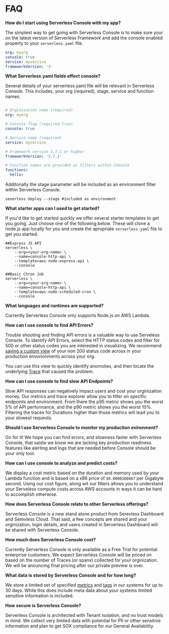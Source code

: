<!--
title: FAQ
menuText: FAQ
description: Frequently Asked Questions about Serverless Console
menuOrder: 8
-->

# FAQ
**How do I start using Serverless Console with my app?**

The simplest way to get going with Serverless Console is to 
make sure your on the latest version of Serverless Framework
and add the console enabled property to your `serverless.yaml`
file.

```yaml
org: myorg
console: true
service: myservice
frameworkVersion: '3'

```

**What Serverless.yaml fields effect console?**

Several details of your serverless.yaml file will be relevant
in Serverless Console. This includes, your org (required),
stage, service and function names.

```yaml

# Orginization name (required)
org: myorg

# Console flag (required true)
console: true

# Service name (required)
service: myservice

# Framework version 3.7.1 or higher
frameworkVersion: '3.7.1'

# Function names are provided as filters within COnsole	
functions:
  hello:

```

Additonally the stage parameter will be included as an
environment filter within Serverless Console.
```text
severless deploy --stage #included as environment
```

**What starter apps can I used to get started?**

If you'd like to get started quickly we offer several
starter templates to get you going. Just choose one of the following
below. These will clone a node.js app locally for you
and create the apropriate `serverless.yaml` file to 
get you started. 

```text
##Express JS API
serverless \
    --org=<your-org-name> \
    --name=console-http-api \
    --template=aws-node-express-api \
    --console
```

```text
##Basic Chron Job
serverless \
    --org=<your-org-name> \
    --name=console-http-api \
    --template=aws-node-scheduled-cron \
    --console
```

**What languages and runtimes are supported?**

Currently Serverless Console only supports Node.js on AWS Lambda.

**How can I use console to find API Errors?**

Trouble shooting and finding API errors is a valuable way
to use Serveless Console. To identify API Errors, select the
HTTP status codes and filter for 500 or other status codes
you are interested in visualizing. We recommend [saving
a custom view](using/metrics.md) of your non 200 status code across in your
production envorionments across your org. 

You can use this view to quickly identify anomolies,
and then locate the underlying [Trace](using/traces.md) that caused the problem.

**How can I use console to find slow API Endpoints?**

Slow API responses can negatively impact users and cost your orginization
money. Our metrics and trace explorer allow you to filter on
specific endpoints and environment. From there the p95 metric
shows you the worst 5% of API performance, and the p90 metric
shows you the worst 10%. Filtering the traces for Durations higher than
those metrics will lead you to your slowest requests. 


**Should I use Serverless Console to monitor my produciton evironment?**

Go for it! We hope you can find errors, and slowness faster with Serverless Console, 
that saidw we know we are lacking key production readiness features
like alerting and logs that are needed before Console should be your only tool. 


**How can I use console to analyze and predict costs?**

We display a cost metric based on the duration and memory used by your Lambda 
function and is based on a x86 price of `$0.0000166667` per Gigabyte second. Using
our cost figure, along wit our filters allows you to understand your Serveless
compute costs across AWS accounts in ways it can be hard to accomplish
otherwise. 

**How does Serverless Console relate to other Serverless offerings?**

Serverless Console is a new stand alone product from Serevless Dashboard
and Serevless Cloud. That said, a few concepts are shared and your orginization, 
login details, and users created in Serverless Dashboard will be shared with
Serverless Console.

**How much does Serverless Console cost?**

Currently Serverless Console is only available as a Free Trial for potential
enterprise customers. We expect Serverless Console will be priced on based
on the number of Traces (or spans) collected for your orginization. We will
be anouncing final pricing after our private preview is over. 

**What data is stored by Serverless Console and for how long?**

We store a limited set of specified [metrics](concepts/metrics.md) and [tags](/concepts/tags.md)
in our systems for up to 30 days. While this does include meta data
about your systems limited sensitive information is included.

**How secure is Serverless Console?**

Serverless Console is architected with Tenant isolation, and no trust 
models in mind. We collect very limited data with potential for PII or 
other sensitive information and plan to get SOX compliance for our 
General Availability. 